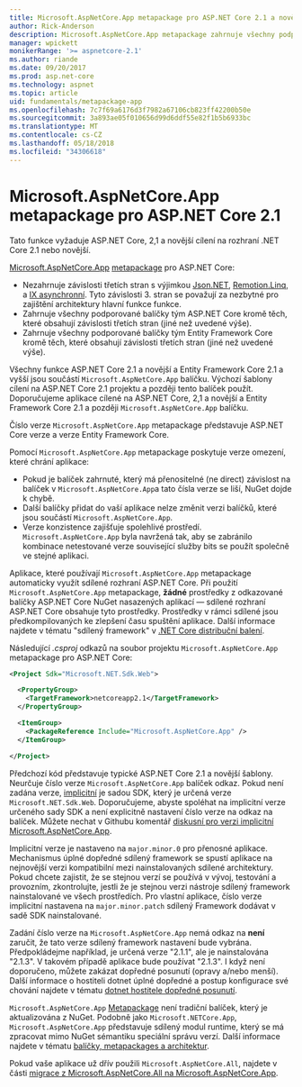 ```yaml
---
title: Microsoft.AspNetCore.App metapackage pro ASP.NET Core 2.1 a novější
author: Rick-Anderson
description: Microsoft.AspNetCore.App metapackage zahrnuje všechny podporované balíčků ASP.NET Core a Entity Framework Core.
manager: wpickett
monikerRange: '>= aspnetcore-2.1'
ms.author: riande
ms.date: 09/20/2017
ms.prod: asp.net-core
ms.technology: aspnet
ms.topic: article
uid: fundamentals/metapackage-app
ms.openlocfilehash: 7c7f69a6176d3f7982a67106cb823ff42200b50e
ms.sourcegitcommit: 3a893ae05f010656d99d6ddf55e82f1b5b6933bc
ms.translationtype: MT
ms.contentlocale: cs-CZ
ms.lasthandoff: 05/18/2018
ms.locfileid: "34306618"
---
```

# <a name="microsoftaspnetcoreapp-metapackage-for-aspnet-core-21"></a>Microsoft.AspNetCore.App metapackage pro ASP.NET Core 2.1

Tato funkce vyžaduje ASP.NET Core, 2,1 a novější cílení na rozhraní .NET Core 2.1 nebo novější.

[Microsoft.AspNetCore.App](https://www.nuget.org/packages/Microsoft.AspNetCore.App) [metapackage](/dotnet/core/packages#metapackages) pro ASP.NET Core:

* Nezahrnuje závislosti třetích stran s výjimkou [Json.NET](https://www.nuget.org/packages/Newtonsoft.Json/), [Remotion.Linq](https://www.nuget.org/packages/Remotion.Linq/), a [IX asynchronní](https://www.nuget.org/packages/System.Interactive.Async/). Tyto závislosti 3. stran se považují za nezbytné pro zajištění architektury hlavní funkce funkce.
* Zahrnuje všechny podporované balíčky tým ASP.NET Core kromě těch, které obsahují závislosti třetích stran (jiné než uvedené výše).
* Zahrnuje všechny podporované balíčky tým Entity Framework Core kromě těch, které obsahují závislosti třetích stran (jiné než uvedené výše).

Všechny funkce ASP.NET Core 2.1 a novější a Entity Framework Core 2.1 a vyšší jsou součástí `Microsoft.AspNetCore.App` balíčku. Výchozí šablony cílení na ASP.NET Core 2.1 projektu a později tento balíček použít. Doporučujeme aplikace cílené na ASP.NET Core, 2,1 a novější a Entity Framework Core 2.1 a později `Microsoft.AspNetCore.App` balíčku.

Číslo verze `Microsoft.AspNetCore.App` metapackage představuje ASP.NET Core verze a verze Entity Framework Core.

Pomocí `Microsoft.AspNetCore.App` metapackage poskytuje verze omezení, které chrání aplikace:

* Pokud je balíček zahrnuté, který má přenositelné (ne direct) závislost na balíček v `Microsoft.AspNetCore.App`a tato čísla verze se liší, NuGet dojde k chybě.
* Další balíčky přidat do vaší aplikace nelze změnit verzi balíčků, které jsou součástí `Microsoft.AspNetCore.App`.
* Verze konzistence zajišťuje spolehlivé prostředí. `Microsoft.AspNetCore.App` byla navržená tak, aby se zabránilo kombinace netestované verze související služby bits se použít společně ve stejné aplikaci.

Aplikace, které používají `Microsoft.AspNetCore.App` metapackage automaticky využít sdílené rozhraní ASP.NET Core. Při použití `Microsoft.AspNetCore.App` metapackage, **žádné** prostředky z odkazované balíčky ASP.NET Core NuGet nasazených aplikací &mdash; sdílené rozhraní ASP.NET Core obsahuje tyto prostředky. Prostředky v rámci sdílené jsou předkompilovaných ke zlepšení času spuštění aplikace. Další informace najdete v tématu "sdílený framework" v [.NET Core distribuční balení](/dotnet/core/build/distribution-packaging).

Následující *.csproj* odkazů na soubor projektu `Microsoft.AspNetCore.App` metapackage pro ASP.NET Core:

```xml
<Project Sdk="Microsoft.NET.Sdk.Web">

  <PropertyGroup>
    <TargetFramework>netcoreapp2.1</TargetFramework>
  </PropertyGroup>

  <ItemGroup>
    <PackageReference Include="Microsoft.AspNetCore.App" />
  </ItemGroup>

</Project>

```

Předchozí kód představuje typické ASP.NET Core 2.1 a novější šablony. Neurčuje číslo verze `Microsoft.AspNetCore.App` balíček odkaz. Pokud není zadána verze, [implicitní](https://github.com/dotnet/core/blob/master/release-notes/1.0/sdk/1.0-rc3-implicit-package-refs.md) je sadou SDK, který je určená verze `Microsoft.NET.Sdk.Web`. Doporučujeme, abyste spoléhat na implicitní verze určeného sady SDK a není explicitně nastavení číslo verze na odkaz na balíček. Můžete nechat v Githubu komentář [diskusní pro verzi implicitní Microsoft.AspNetCore.App](https://github.com/aspnet/Docs/issues/6430).

Implicitní verze je nastaveno na `major.minor.0` pro přenosné aplikace. Mechanismus úplné dopředné sdílený framework se spustí aplikace na nejnovější verzi kompatibilní mezi nainstalovaných sdílené architektury. Pokud chcete zajistit, že se stejnou verzí se používá v vývoj, testování a provozním, zkontrolujte, jestli že je stejnou verzi nástroje sdílený framework nainstalované ve všech prostředích. Pro vlastní aplikace, číslo verze implicitní nastavena na `major.minor.patch` sdílený Framework dodávat v sadě SDK nainstalované.

Zadání číslo verze na `Microsoft.AspNetCore.App` nemá odkaz na **není** zaručit, že tato verze sdílený framework nastavení bude vybrána. Předpokládejme například, je určená verze "2.1.1", ale je nainstalována "2.1.3". V takovém případě aplikace bude používat "2.1.3". I když není doporučeno, můžete zakázat dopředné posunutí (opravy a/nebo menší). Další informace o hostiteli dotnet úplné dopředné a postup konfigurace své chování najdete v tématu [dotnet hostitele dopředné posunutí](https://github.com/dotnet/core-setup/blob/master/Documentation/design-docs/roll-forward-on-no-candidate-fx.md).

`Microsoft.AspNetCore.App` [Metapackage](/dotnet/core/packages#metapackages) není tradiční balíček, který je aktualizována z NuGet. Podobně jako `Microsoft.NETCore.App`, `Microsoft.AspNetCore.App` představuje sdílený modul runtime, který se má zpracovat mimo NuGet sémantiku speciální správu verzí. Další informace najdete v tématu [balíčky, metapackages a architektur](/dotnet/core/packages).

Pokud vaše aplikace už dřív použili `Microsoft.AspNetCore.All`, najdete v části [migrace z Microsoft.AspNetCore.All na Microsoft.AspNetCore.App](xref:fundamentals/metapackage#migrate).
